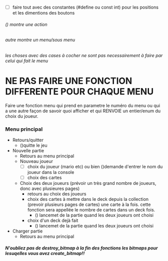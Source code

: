 - [ ] faire tout avec des constantes (#define ou const int) pour les positions et les dimentions des boutons

###### () montre une action
###### autre montre un menu/sous menu
###### les choses avec des cases à cocher ne sont pas necessairement à faire par celui qui fait le menu

# NE PAS FAIRE UNE FONCTION DIFFERENTE POUR CHAQUE MENU
Faire une fonction menu qui prend en parametre le numéro du menu ou qui a une autre façon de savoir quoi afficher et qui
RENVOIE un entier/enum du choix du joueur.

### Menu principal
- Retours/quitter
  - ()quitte le jeu
- Nouvelle partie
  - Retours au menu principal
  - Nouveau joueur
    - [ ] choix du joueur (mario etc) ou bien ()demande d'entrer le nom du joueur dans la console
    - [ ] choix des cartes
  - Choix des deux joueurs (prévoir un très grand nombre de joueurs, donc avec plusieures pages)
    - retours au choix des joueurs
    - choix des cartes à mettre dans le deck depuis la collection (prevoir plusieurs pages de cartes) une carte à la fois. 
cette fonction sera appellée le nombre de cartes dans un deck fois.
      - () lancemet de la partie quand les deux joueurs ont choisi
    - choix d'un deck dejà fait
      - () lancemet de la partie quand les deux joueurs ont choisi
- Charger partie
  - Retours au menu principal


##### N'oubliez pas de destroy_bitmap à la fin des fonctions les bitmaps pour lesuqelles vous avez create_bitmap!!

